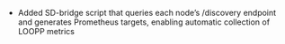 - Added SD-bridge script that queries each node’s /discovery endpoint and generates Prometheus targets, enabling automatic collection of LOOPP metrics